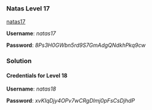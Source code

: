 ### Natas Level 17

[natas17](http://natas17.natas.labs.overthewire.org)

**Username**: *natas17*

**Password**: *8Ps3H0GWbn5rd9S7GmAdgQNdkhPkq9cw*

### Solution

#### Credentials for Level 18

**Username**: *natas18*

**Password**: *xvKIqDjy4OPv7wCRgDlmj0pFsCsDjhdP*